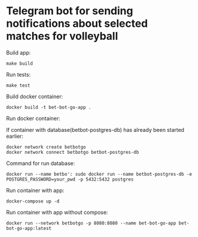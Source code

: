 # Telegram bot for sending notifications about selected matches for volleyball

Build app:
```
make build
```

Run tests:
```
make test
```

Build docker container:
```
docker build -t bet-bot-go-app .
```

Run docker container:

If container with database(betbot-postgres-db) has already been started earlier:

```
docker network create betbotgo
docker network connect betbotgo betbot-postgres-db
```

Command for run database:

```
docker run --name betbo': sudo docker run --name betbot-postgres-db -e POSTGRES_PASSWORD=your_pwd -p 5432:5432 postgres
```

Run container with app:

```
docker-compose up -d
```

Run container with app without compose:

```
docker run --network betbotgo -p 8080:8080 --name bet-bot-go-app bet-bot-go-app:latest
 ```
